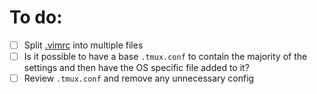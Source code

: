 # To do:

- [ ] Split [.vimrc](./dotfiles/.vimrc) into multiple files
- [ ] Is it possible to have a base `.tmux.conf` to contain the majority of the
  settings and then have the OS specific file added to it?
- [ ] Review `.tmux.conf` and remove any unnecessary config
